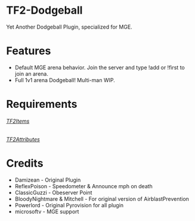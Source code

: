 # TF2-Dodgeball

Yet Another Dodgeball Plugin, specialized for MGE.

# Features

- Default MGE arena behavior. Join the server and type !add or !first to join an arena.
- Full 1v1 arena Dodgeball! Multi-man WIP.

# Requirements

###### [TF2Items](https://forums.alliedmods.net/showthread.php?p=1050170) ######

###### [TF2Attributes](https://forums.alliedmods.net/showthread.php?t=210221) ######

# Credits 

- Damizean - Original Plugin
- ReflexPoison - Speedometer & Announce mph on death
- ClassicGuzzi - Obeserver Point
- BloodyNightmare & Mitchell - For original version of AirblastPrevention
- Powerlord - Original Pyrovision for all plugin
- microsoftv - MGE support

